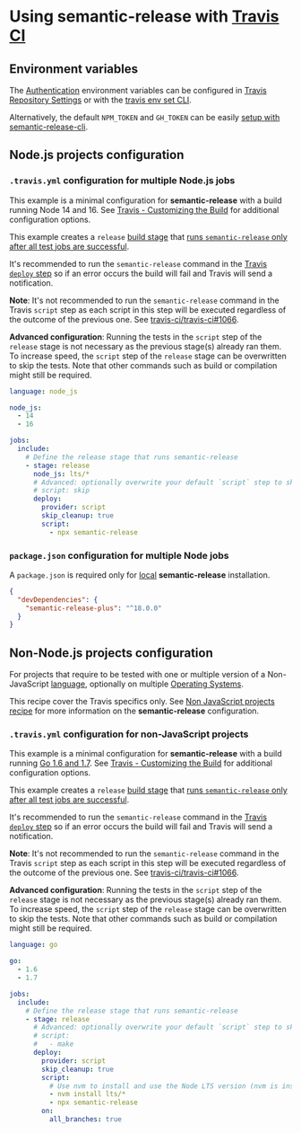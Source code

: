 # Using semantic-release with [Travis CI](https://travis-ci.org)

## Environment variables

The [Authentication](../../usage/ci-configuration.md#authentication) environment variables can be configured in [Travis Repository Settings](https://docs.travis-ci.com/user/environment-variables/#defining-variables-in-repository-Settings) or with the [travis env set CLI](https://github.com/travis-ci/travis.rb#env).

Alternatively, the default `NPM_TOKEN` and `GH_TOKEN` can be easily [setup with semantic-release-cli](../../usage/getting-started.md#getting-started).

## Node.js projects configuration

### `.travis.yml` configuration for multiple Node.js jobs

This example is a minimal configuration for **semantic-release** with a build running Node 14 and 16. See [Travis - Customizing the Build](https://docs.travis-ci.com/user/customizing-the-build) for additional configuration options.

This example creates a `release` [build stage](https://docs.travis-ci.com/user/build-stages) that [runs `semantic-release` only after all test jobs are successful](../../usage/ci-configuration.md#run-semantic-release-only-after-all-tests-succeeded).

It's recommended to run the `semantic-release` command in the [Travis `deploy` step](https://docs.travis-ci.com/user/customizing-the-build/#The-Build-Lifecycle) so if an error occurs the build will fail and Travis will send a notification.

**Note**: It's not recommended to run the `semantic-release` command in the Travis `script` step as each script in this step will be executed regardless of the outcome of the previous one. See [travis-ci/travis-ci#1066](https://github.com/travis-ci/travis-ci/issues/1066).

**Advanced configuration**: Running the tests in the `script` step of the `release` stage is not necessary as the previous stage(s) already ran them. To increase speed, the `script` step of the `release` stage can be overwritten to skip the tests. Note that other commands such as build or compilation might still be required.

```yaml
language: node_js

node_js:
  - 14
  - 16

jobs:
  include:
    # Define the release stage that runs semantic-release
    - stage: release
      node_js: lts/*
      # Advanced: optionally overwrite your default `script` step to skip the tests
      # script: skip
      deploy:
        provider: script
        skip_cleanup: true
        script:
          - npx semantic-release
```

### `package.json` configuration for multiple Node jobs

A `package.json` is required only for [local](../../usage/installation.md#local-installation) **semantic-release** installation.

```json
{
  "devDependencies": {
    "semantic-release-plus": "^18.0.0"
  }
}
```

## Non-Node.js projects configuration

For projects that require to be tested with one or multiple version of a Non-JavaScript [language](https://docs.travis-ci.com/user/languages), optionally on multiple [Operating Systems](https://docs.travis-ci.com/user/multi-os).

This recipe cover the Travis specifics only. See [Non JavaScript projects recipe](../../support/FAQ.md#can-i-use-semantic-release-to-publish-non-javascript-packages) for more information on the **semantic-release** configuration.

### `.travis.yml` configuration for non-JavaScript projects

This example is a minimal configuration for **semantic-release** with a build running [Go 1.6 and 1.7](https://docs.travis-ci.com/user/languages/go). See [Travis - Customizing the Build](https://docs.travis-ci.com/user/customizing-the-build) for additional configuration options.

This example creates a `release` [build stage](https://docs.travis-ci.com/user/build-stages) that [runs `semantic-release` only after all test jobs are successful](../../usage/ci-configuration.md#run-semantic-release-only-after-all-tests-succeeded).

It's recommended to run the `semantic-release` command in the [Travis `deploy` step](https://docs.travis-ci.com/user/customizing-the-build/#The-Build-Lifecycle) so if an error occurs the build will fail and Travis will send a notification.

**Note**: It's not recommended to run the `semantic-release` command in the Travis `script` step as each script in this step will be executed regardless of the outcome of the previous one. See [travis-ci/travis-ci#1066](https://github.com/travis-ci/travis-ci/issues/1066).

**Advanced configuration**: Running the tests in the `script` step of the `release` stage is not necessary as the previous stage(s) already ran them. To increase speed, the `script` step of the `release` stage can be overwritten to skip the tests. Note that other commands such as build or compilation might still be required.

```yaml
language: go

go:
  - 1.6
  - 1.7

jobs:
  include:
    # Define the release stage that runs semantic-release
    - stage: release
      # Advanced: optionally overwrite your default `script` step to skip the tests
      # script:
      #   - make
      deploy:
        provider: script
        skip_cleanup: true
        script:
          # Use nvm to install and use the Node LTS version (nvm is installed on all Travis images)
          - nvm install lts/*
          - npx semantic-release
        on:
          all_branches: true
```
